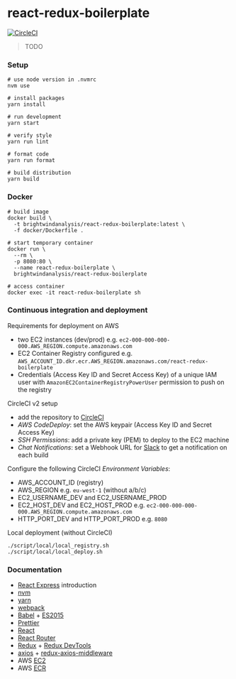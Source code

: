 # react-redux-boilerplate

[![CircleCI][circleci-image]][circleci-url]

[circleci-image]: https://circleci.com/gh/brightwindanalysis/react-redux-boilerplate.svg?style=svg
[circleci-url]: https://circleci.com/gh/brightwindanalysis/react-redux-boilerplate

> TODO

### Setup

```
# use node version in .nvmrc
nvm use

# install packages
yarn install

# run development
yarn start

# verify style
yarn run lint

# format code
yarn run format

# build distribution
yarn build
```

### Docker

```
# build image
docker build \
  -t brightwindanalysis/react-redux-boilerplate:latest \
  -f docker/Dockerfile .

# start temporary container
docker run \
  --rm \
  -p 8080:80 \
  --name react-redux-boilerplate \
  brightwindanalysis/react-redux-boilerplate

# access container
docker exec -it react-redux-boilerplate sh
```

### Continuous integration and deployment

Requirements for deployment on AWS
* two EC2 instances (dev/prod) e.g. `ec2-000-000-000-000.AWS_REGION.compute.amazonaws.com`
* EC2 Container Registry configured e.g. `AWS_ACCOUNT_ID.dkr.ecr.AWS_REGION.amazonaws.com/react-redux-boilerplate`
* Credentials (Access Key ID and Secret Access Key) of a unique IAM user with `AmazonEC2ContainerRegistryPowerUser` permission to push on the registry

CircleCI v2 setup
* add the repository to [CircleCI](https://circleci.com/)
* *AWS CodeDeploy*: set the AWS keypair (Access Key ID and Secret Access Key)
* *SSH Permissions*: add a private key (PEM) to deploy to the EC2 machine
* *Chat Notifications*: set a Webhook URL for [Slack](https://slack.com/apps/A0F7VRE7N-circleci) to get a notification on each build

Configure the following CircleCI *Environment Variables*:
* AWS_ACCOUNT_ID (registry)
* AWS_REGION e.g. `eu-west-1` (without a/b/c)
* EC2_USERNAME_DEV and EC2_USERNAME_PROD
* EC2_HOST_DEV and EC2_HOST_PROD e.g. `ec2-000-000-000-000.AWS_REGION.compute.amazonaws.com`
* HTTP_PORT_DEV and HTTP_PORT_PROD e.g. `8080`

Local deployment (without CircleCI)
```
./script/local/local_registry.sh
./script/local/local_deploy.sh
```

### Documentation

* [React Express](http://www.react.express) introduction
* [nvm](https://github.com/creationix/nvm)
* [yarn](https://yarnpkg.com/en)
* [webpack](https://webpack.js.org)
* [Babel](https://babeljs.io) + [ES2015](https://babeljs.io/learn-es2015)
* [Prettier](https://prettier.io)
* [React](https://facebook.github.io/react)
* [React Router](https://reacttraining.com/react-router/web/guides/philosophy)
* [Redux](http://redux.js.org) + [Redux DevTools](https://github.com/gaearon/redux-devtools)
* [axios](https://github.com/mzabriskie/axios) + [redux-axios-middleware](https://github.com/svrcekmichal/redux-axios-middleware)
* AWS [EC2](http://docs.aws.amazon.com/AWSEC2/latest/UserGuide/concepts.html)
* AWS [ECR](http://docs.aws.amazon.com/AmazonECR/latest/userguide/what-is-ecr.html)
